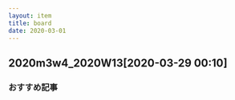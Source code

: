 ```yaml
---
layout: item
title: board
date: 2020-03-01
---
```

## 2020m3w4_2020W13[2020-03-29 00:10]
### おすすめ記事
